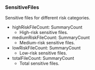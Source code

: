 ### SensitiveFiles
Sensitive files for different risk categories.

- highRiskFileCount: SummaryCount
  - High-risk sensitive files.
- mediumRiskFileCount: SummaryCount
  - Medium-risk sensitive files.
- lowRiskFileCount: SummaryCount
  - Low-risk sensitive files.
- totalFileCount: SummaryCount
  - Total sensitive files.
